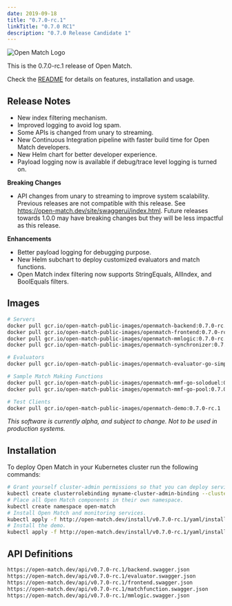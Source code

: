 ```yaml
---
date: 2019-09-18
title: "0.7.0-rc.1"
linkTitle: "0.7.0 RC1"
description: "0.7.0 Release Candidate 1"
---
```


![Open Match Logo](../../../../../images/logo-with-name.png)

This is the 0.7.0-rc.1 release of Open Match.

Check the [README](https://github.com/googleforgames/open-match/tree/release-0.7) for details on features, installation and usage.

## Release Notes

 * New index filtering mechanism.
 * Improved logging to avoid log spam.
 * Some APIs is changed from unary to streaming.
 * New Continuous Integration pipeline with faster build time for Open Match developers.
 * New Helm chart for better developer experience.
 * Payload logging now is available if debug/trace level logging is turned on.

**Breaking Changes**
 * API changes from unary to streaming to improve system scalability. Previous releases are not compatible with this release. See https://open-match.dev/site/swaggerui/index.html. Future releases towards 1.0.0 may have breaking changes but they will be less impactful as this release.

**Enhancements**
 * Better payload logging for debugging purpose.
 * New Helm subchart to deploy customized evaluators and match functions.
 * Open Match index filtering now supports StringEquals, AllIndex, and BoolEquals filters.

## Images

```bash
# Servers
docker pull gcr.io/open-match-public-images/openmatch-backend:0.7.0-rc.1
docker pull gcr.io/open-match-public-images/openmatch-frontend:0.7.0-rc.1
docker pull gcr.io/open-match-public-images/openmatch-mmlogic:0.7.0-rc.1
docker pull gcr.io/open-match-public-images/openmatch-synchronizer:0.7.0-rc.1

# Evaluators
docker pull gcr.io/open-match-public-images/openmatch-evaluator-go-simple:0.7.0-rc.1

# Sample Match Making Functions
docker pull gcr.io/open-match-public-images/openmatch-mmf-go-soloduel:0.7.0-rc.1
docker pull gcr.io/open-match-public-images/openmatch-mmf-go-pool:0.7.0-rc.1

# Test Clients
docker pull gcr.io/open-match-public-images/openmatch-demo:0.7.0-rc.1
```

_This software is currently alpha, and subject to change. Not to be used in production systems._

## Installation

To deploy Open Match in your Kubernetes cluster run the following commands:

```bash
# Grant yourself cluster-admin permissions so that you can deploy service accounts.
kubectl create clusterrolebinding myname-cluster-admin-binding --clusterrole=cluster-admin --user=$(YOUR_KUBERNETES_USER_NAME)
# Place all Open Match components in their own namespace.
kubectl create namespace open-match
# Install Open Match and monitoring services.
kubectl apply -f http://open-match.dev/install/v0.7.0-rc.1/yaml/install.yaml --namespace open-match
# Install the demo.
kubectl apply -f http://open-match.dev/install/v0.7.0-rc.1/yaml/install-demo.yaml --namespace open-match
```

## API Definitions

```bash
https://open-match.dev/api/v0.7.0-rc.1/backend.swagger.json
https://open-match.dev/api/v0.7.0-rc.1/evaluator.swagger.json
https://open-match.dev/api/v0.7.0-rc.1/frontend.swagger.json
https://open-match.dev/api/v0.7.0-rc.1/matchfunction.swagger.json
https://open-match.dev/api/v0.7.0-rc.1/mmlogic.swagger.json
```
